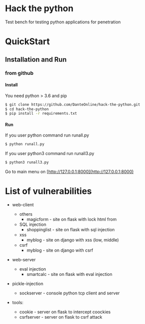 # Hack the python

Test bench for testing python applications for penetration

# QuickStart
## Installation and Run

### from github

#### Install

You need python > 3.6 and pip

```sh
$ git clone https://github.com/DanteOnline/hack-the-python.git
$ cd hack-the-python
$ pip install -r requirements.txt
```

#### Run

If you user python command run runall.py

```sh
$ python runall.py
```

If you user python3 command run runall3.py

```sh
$ python3 runall3.py
```

Go to main menu on [http://127.0.0.1:8000](http://127.0.0.1:8000)
# List of vulnerabilities

- web-client
    - others
        - magicform - site on flask with lock html from
    - SQL injection
        - shoppinglist - site on flask with sql injection
    - xss
        - myblog - site on django with xss (low, middle)
    - csrf
        - myblog - site on django with csrf

- web-server
    - eval injection
        - smartcalc - site on flask with eval injection

- pickle-injection
    - sockserver - console python tcp client and server

- tools:
    - cookie - server on flask to intercept coockies
    - csrfserver - server on flask to csrf attack
